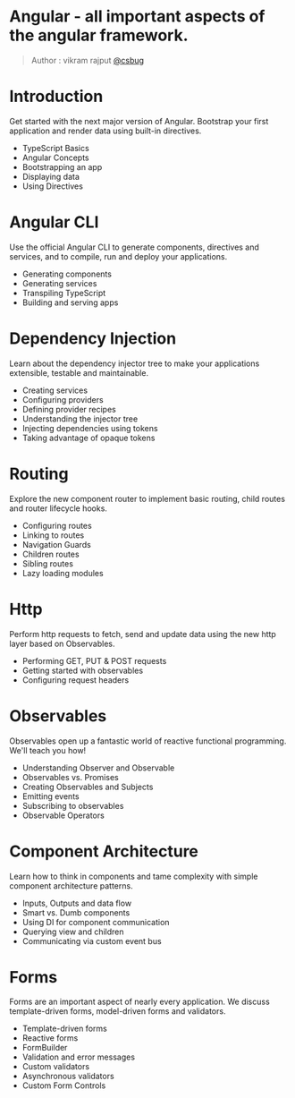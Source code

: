 # Angular -  all important aspects of the angular framework.
> Author : vikram rajput [@csbug](https://twitter.com/csbug)

# Introduction
Get started with the next major version of Angular. Bootstrap your first application and render data using built-in directives.
  
- TypeScript Basics
- Angular Concepts
- Bootstrapping an app
- Displaying data
- Using Directives

# Angular CLI
Use the official Angular CLI to generate components, directives and services, and to compile, run and deploy your applications.

- Generating components
- Generating services
- Transpiling TypeScript
- Building and serving apps

# Dependency Injection
Learn about the dependency injector tree to make your applications extensible, testable and maintainable.

- Creating services
- Configuring providers
- Defining provider recipes
- Understanding the injector tree
- Injecting dependencies using tokens
- Taking advantage of opaque tokens

# Routing
Explore the new component router to implement basic routing, child routes and router lifecycle hooks.

- Configuring routes
- Linking to routes
- Navigation Guards
- Children routes
- Sibling routes
- Lazy loading modules

# Http
Perform http requests to fetch, send and update data using the new http layer based on Observables.

- Performing GET, PUT & POST requests
- Getting started with observables
- Configuring request headers

# Observables
Observables open up a fantastic world of reactive functional programming. We'll teach you how!

- Understanding Observer and Observable
- Observables vs. Promises
- Creating Observables and Subjects
- Emitting events
- Subscribing to observables
- Observable Operators

# Component Architecture
Learn how to think in components and tame complexity with simple component architecture patterns.

- Inputs, Outputs and data flow
- Smart vs. Dumb components
- Using DI for component communication
- Querying view and children
- Communicating via custom event bus

# Forms
Forms are an important aspect of nearly every application. We discuss template-driven forms, model-driven forms and validators.

- Template-driven forms
- Reactive forms
- FormBuilder
- Validation and error messages
- Custom validators
- Asynchronous validators
- Custom Form Controls
